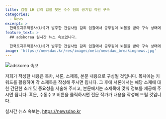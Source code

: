 ```yaml
---
title: 검찰 LH 감리 입찰 뒷돈 수수 혐의 공기업 직원 구속
categories:
  - News
excerpt: >
  한국토지주택공사(LH)가 발주한 건설사업 감리 입찰에서 공무원이 뇌물을 받아 구속 상태에 재판에 넘겨졌다. 이 공무원은 업체들로부터 수천만원의 뒷돈을 받아 1등 점수를 부여했다. LH와 조달청이 발주한 아파트 건설사업에서 수천억원대 담합이 의심되고, 검찰은 3명을 이미 재판에 넘겼으며, 추가 수사를 통해 구속영장을 발부받았다. 해당 사안을 통해 공정거래조사부는 제도개선 간담회를 개최했다.
feature_text: >
  ## adskorea 실시간 뉴스 속보입니다.

  한국토지주택공사(LH)가 발주한 건설사업 감리 입찰에서 공무원이 뇌물을 받아 구속 상태에 재판에 넘겨졌다. 이 공무원은 업체들로부터 수천만원의 뒷돈을 받아 1등 점수를 부여했다. LH와 조달청이 발주한 아파트 건설사업에서 수천억원대 담합이 의심되고, 검찰은 3명을 이미 재판에 넘겼으며, 추가 수사를 통해 구속영장을 발부받았다. 해당 사안을 통해 공정거래조사부는 제도개선 간담회를 개최했다.
image: 'https://newsdao.kr/res/images/meta/newsdao_breakingnews.jpg'
---
```


<p><img src="https://newsdao.kr/res/images/meta/newsdao_breakingnews.jpg" alt="adskorea 속보" /></p>

<p>저희가 작성한 내용은 목차, 서론, 소제목, 본문 내용으로 구성될 것입니다. 목차에는 키워드를 활용하여 각 소제목을 작성해 주시면 됩니다. 그 후에 서론에서는 해당 소재에 대한 간단한 소개 및 중요성을 서술해 주시고, 본문에서는 소제목에 맞춰 정보를 제공해 주시면 됩니다. 혹은, 수동수고 버튼을 클릭하시면 전문 작가가 내용을 작성해 드릴 것입니다.</p>
실시간 뉴스 속보는, <a href="https://newsdao.kr" rel="dofollow">https://newsdao.kr</a>


